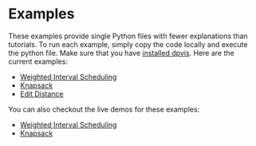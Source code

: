 # Examples

These examples provide single Python files with fewer explanations than
tutorials.
To run each example, simply copy the code locally and execute the python file.
Make sure that you have [installed dpvis](../README.md#installation).
Here are the current examples:

- [Weighted Interval Scheduling](wis.ipynb)
- [Knapsack](knapsack.md)
- [Edit Distance](edit_distance.md)

You can also checkout the live demos for these examples:

- [Weighted Interval Scheduling](wis.demos.davidhaolong.com)
- [Knapsack](knapsack.demos.davidhaolong.com)

